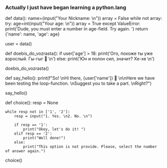 ### Actually I just have began learning a python.lang


def data(): 
    name=(input("Your Nickname: \n"))
    array = False
    while not array:
            try:
                age=int(input("Your age: \n"))
                array = True 
            except ValueError:
                print('Dude, you must enter a number in age-field. Try again. ')
    return {'name': name, 'age': age}
       
user = data()

def doebis_do_vozrasta():
    if user['age'] > 18:
        print('Ого, похоже ты уже взрослый. Гы-гыг 🦖 \n')
    else:
        print('Юн и полон сил, значит? Хе-хе \n')
        
doebis_do_vozrasta()

def say_hello():
      print(f"So! \nHi there,  {user['name']} 🙂 \n\nHere we have been testing the loop-function. \nSuggest you to take a part. \nRight?")
      
say_hello()

def choice():
    resp = None
    
    while resp not in ['1', '2']:
        resp = input("1. Yes. \n2. No. \n")
    
        if resp == '1':
            print("Okey, let's do it! ")
        elif resp == '2':
            print("Well done!")
        else:
            print("This option is not provide. Please, select the number of answer again.")
            
choice() 
